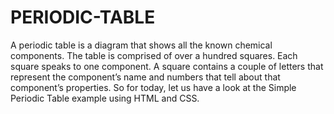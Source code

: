 # PERIODIC-TABLE
A periodic table is a diagram that shows all the known chemical components. The table is comprised of over a hundred squares. Each square speaks to one component. A square contains a couple of letters that represent the component’s name and numbers that tell about that component’s properties. So for today, let us have a look at the Simple Periodic Table example using HTML and CSS.
